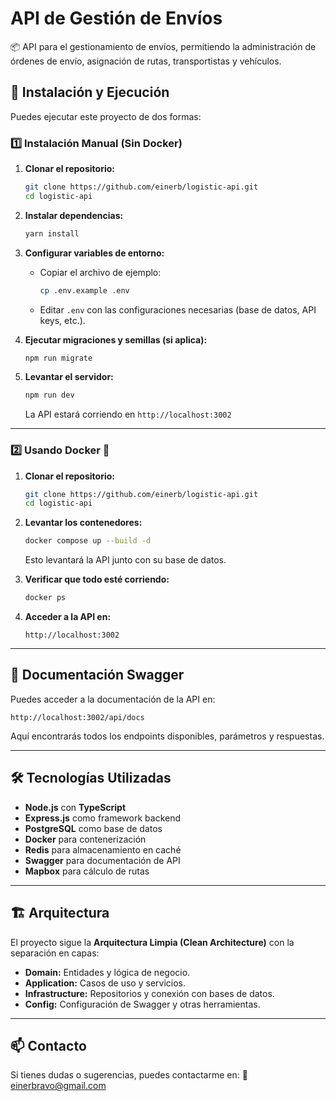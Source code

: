 # API de Gestión de Envíos

📦 API para el gestionamiento de envíos, permitiendo la administración de órdenes de envío, asignación de rutas, transportistas y vehículos.

## 🚀 Instalación y Ejecución

Puedes ejecutar este proyecto de dos formas:

### 1️⃣ Instalación Manual (Sin Docker)

1. **Clonar el repositorio:**
   ```bash
   git clone https://github.com/einerb/logistic-api.git
   cd logistic-api
   ```

2. **Instalar dependencias:**
   ```bash
   yarn install
   ```

3. **Configurar variables de entorno:**
   - Copiar el archivo de ejemplo:
     ```bash
     cp .env.example .env
     ```
   - Editar `.env` con las configuraciones necesarias (base de datos, API keys, etc.).

4. **Ejecutar migraciones y semillas (si aplica):**
   ```bash
   npm run migrate
   ```

5. **Levantar el servidor:**
   ```bash
   npm run dev
   ```
   La API estará corriendo en `http://localhost:3002`

---

### 2️⃣ Usando Docker 🐳

1. **Clonar el repositorio:**
   ```bash
   git clone https://github.com/einerb/logistic-api.git
   cd logistic-api
   ```

2. **Levantar los contenedores:**
   ```bash
   docker compose up --build -d
   ```
   Esto levantará la API junto con su base de datos.

3. **Verificar que todo esté corriendo:**
   ```bash
   docker ps
   ```

4. **Acceder a la API en:**
   ```
   http://localhost:3002
   ```

---

## 📖 Documentación Swagger

Puedes acceder a la documentación de la API en:
```
http://localhost:3002/api/docs
```
Aquí encontrarás todos los endpoints disponibles, parámetros y respuestas.

---

## 🛠 Tecnologías Utilizadas

- **Node.js** con **TypeScript**
- **Express.js** como framework backend
- **PostgreSQL** como base de datos
- **Docker** para contenerización
- **Redis** para almacenamiento en caché
- **Swagger** para documentación de API
- **Mapbox** para cálculo de rutas

---

## 🏗 Arquitectura

El proyecto sigue la **Arquitectura Limpia (Clean Architecture)** con la separación en capas:
- **Domain:** Entidades y lógica de negocio.
- **Application:** Casos de uso y servicios.
- **Infrastructure:** Repositorios y conexión con bases de datos.
- **Config:** Configuración de Swagger y otras herramientas.

---

## 📫 Contacto
Si tienes dudas o sugerencias, puedes contactarme en:
📧 [einerbravo@gmail.com](mailto:einerbravo@gmail.com)

